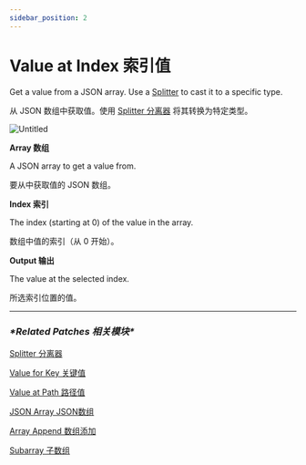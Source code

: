 ```yaml
---
sidebar_position: 2
---
```


# Value at Index 索引值

Get a value from a JSON array. Use a [Splitter](https://www.notion.so/Splitter-6ad291b734314bfdaace0a4b8abf3d91) to cast it to a specific type.

从 JSON 数组中获取值。使用 [Splitter 分离器](https://www.notion.so/Splitter-6ad291b734314bfdaace0a4b8abf3d91) 将其转换为特定类型。

![Untitled](https://s3.us-west-2.amazonaws.com/secure.notion-static.com/af6061f5-a41b-4b5b-a012-038641e3dac3/Untitled.png?X-Amz-Algorithm=AWS4-HMAC-SHA256&X-Amz-Content-Sha256=UNSIGNED-PAYLOAD&X-Amz-Credential=AKIAT73L2G45EIPT3X45%2F20220602%2Fus-west-2%2Fs3%2Faws4_request&X-Amz-Date=20220602T164954Z&X-Amz-Expires=86400&X-Amz-Signature=a61c301f4b8fcbc6ba768e9f5e8fee6f33a585e22fa84a4ce2771d6eb116857a&X-Amz-SignedHeaders=host&response-content-disposition=filename%20%3D%22Untitled.png%22&x-id=GetObject)

**Array 数组**

A JSON array to get a value from.

要从中获取值的 JSON 数组。

**Index 索引**

The index (starting at 0) of the value in the array.

数组中值的索引（从 0 开始）。

**Output 输出**

The value at the selected index.

所选索引位置的值。

------

### ***\*Related Patches 相关模块\****

[Splitter 分离器](https://www.notion.so/Splitter-6ad291b734314bfdaace0a4b8abf3d91)

[Value for Key 关键值](https://www.notion.so/Value-for-Key-5e3c5536dbcf4c0b8a73f1d9fd20a380)

[Value at Path 路径值](https://www.notion.so/Value-at-Path-46243915b4c74c1eb8c5edefb77263eb)

[JSON Array JSON数组](https://www.notion.so/JSON-Array-JSON-c04f26109f71497c95627e1ad6b7cbed)

[Array Append 数组添加](https://www.notion.so/Array-Append-dbfec52d66f94e1db81c8ef5d8bc3606)

[Subarray 子数组](https://www.notion.so/Subarray-ae5b652af97844f2942aad3e639c1f51)
